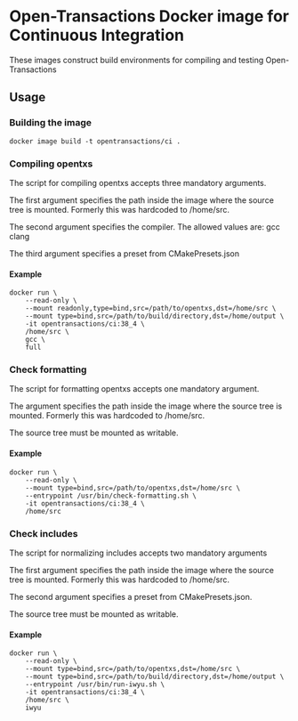 # Open-Transactions Docker image for Continuous Integration

These images construct build environments for compiling and testing Open-Transactions

## Usage

### Building the image

```
docker image build -t opentransactions/ci .
```

### Compiling opentxs

The script for compiling opentxs accepts three mandatory arguments.

The first argument specifies the path inside the image where the source tree is mounted. Formerly this was hardcoded to /home/src.

The second argument specifies the compiler. The allowed values are: gcc clang

The third argument specifies a preset from CMakePresets.json

#### Example

```
docker run \
    --read-only \
    --mount readonly,type=bind,src=/path/to/opentxs,dst=/home/src \
    --mount type=bind,src=/path/to/build/directory,dst=/home/output \
    -it opentransactions/ci:38_4 \
    /home/src \
    gcc \
    full
```

### Check formatting

The script for formatting opentxs accepts one mandatory argument.

The argument specifies the path inside the image where the source tree is mounted. Formerly this was hardcoded to /home/src.

The source tree must be mounted as writable.

#### Example

```
docker run \
    --read-only \
    --mount type=bind,src=/path/to/opentxs,dst=/home/src \
    --entrypoint /usr/bin/check-formatting.sh \
    -it opentransactions/ci:38_4 \
    /home/src
```

### Check includes

The script for normalizing includes accepts two mandatory arguments

The first argument specifies the path inside the image where the source tree is mounted. Formerly this was hardcoded to /home/src.

The second argument specifies a preset from CMakePresets.json.

The source tree must be mounted as writable.

#### Example

```
docker run \
    --read-only \
    --mount type=bind,src=/path/to/opentxs,dst=/home/src \
    --mount type=bind,src=/path/to/build/directory,dst=/home/output \
    --entrypoint /usr/bin/run-iwyu.sh \
    -it opentransactions/ci:38_4 \
    /home/src \
    iwyu
```

